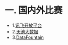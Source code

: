 # 一. 国内外比赛

* 1.[讯飞开放平台](https://challenge.xfyun.cn/topic?type=algorithem)  
* 2.[天池大数据](https://tianchi.aliyun.com/competition/gameList/algorithmList)
* 3.[DataFountain](https://www.datafountain.cn/competitions)
